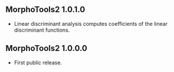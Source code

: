 ## MorphoTools2 1.0.1.0


* Linear discriminant analysis computes coefficients of the linear discriminant functions.


## MorphoTools2 1.0.0.0

* First public release.
